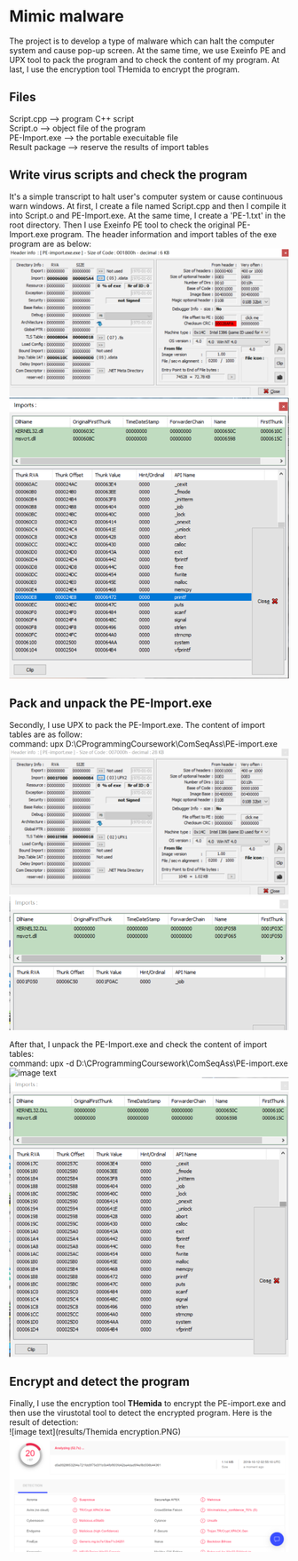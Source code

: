 

# Mimic malware

The project is to develop a type of malware which can halt the computer system and cause pop-up screen.  At the same time, we use Exeinfo PE and UPX tool to pack the program and to check the content of my program. At last, I use the encryption tool THemida to encrypt the program.  

    

## Files
Script.cpp --> program C++ script  
Script.o  --> object file of the program  
PE-Import.exe --> the portable execuitable file  
Result package --> reserve the results of import tables        

## Write virus scripts and check the program  

It's a simple transcript to halt user's computer system or cause continuous warn windows. At first, I create a file named Script.cpp and then I compile it into Script.o and PE-Import.exe. At the same time, I create a 'PE-1.txt' in the root directory. Then I use Exeinfo PE tool to check  the original PE-Import.exe program. The  header information and import tables of the exe program are as below:    
![image text](results/PE_orig_headerinfo.PNG)  
![image text](results/PE_orig_import.PNG)  

 
## Pack and unpack the PE-Import.exe  

Secondly, I use UPX to pack the PE-Import.exe. The content of import tables are as follow:       
command: upx D:\CProgrammingCoursework\ComSeqAss\PE-import.exe  
![image text](results/PE_pack_headerinfo.PNG)  
![image text](results/PE_pack_import.PNG)  

After that, I unpack the PE-Import.exe and check the content of import tables:  
command: upx -d D:\CProgrammingCoursework\ComSeqAss\PE-import.exe  
![image text](results/PE_unpack_header.PNG)  
![image text](results/PE_unpack_import.PNG)  

## Encrypt and detect the program  

Finally, I use the encryption tool **THemida** to encrypt the PE-import.exe and then use the virustotal tool to detect the encrypted program. Here is the result of detection:  
![image text](results/Themida encryption.PNG)
![image text](results/virus.PNG)
